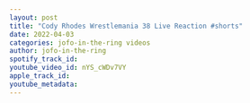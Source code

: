 ```yaml
---
layout: post
title: "Cody Rhodes Wrestlemania 38 Live Reaction #shorts"
date: 2022-04-03
categories: jofo-in-the-ring videos
author: jofo-in-the-ring
spotify_track_id: 
youtube_video_id: nYS_cWDv7VY
apple_track_id: 
youtube_metadata: 
---
```

